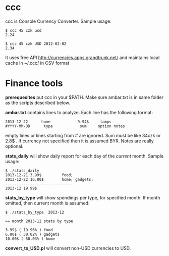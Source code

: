 ccc
===

ccc is Console Currency Converter. Sample usage:

```
$ ccc 45 czk usd
2.24

$ ccc 45 czk USD 2012-02-02
2.34
```

It uses free API http://currencies.apps.grandtrunk.net/ and maintains local cache in ~/.ccc/ in CSV format

Finance tools
===

**prerequesites** put ccc in your $PATH. Make sure ambar.txt is in same folder as the scripts described below.

**ambar.txt** contains lines to analyze. Each line has the following format:
```
2013-12-22      home            9.94$     lamps
#YYYY-MM-DD      type            sum     option notes
```
empty lines or lines starting from # are ignored.  Sum must be like 34czk or 2.8$ . If currency not specified then it is assumed BYR. Notes are really optional.

**stats_daily** will show daily report for each day of the *current* month. Sample usage:
```
$ ./stats_daily
2013-12-21 3.99$         food;
2013-12-22 16.00$        home; gadgets;
------------------------------
2013-12 19.99$
```

**stats_by_type** will show spendings per type, for specified month. If month omitted, then current month is assumed:
```
$ ./stats_by_type  2013-12

== month 2013-12 stats by type

3.99$ ( 19.96% ) food
6.00$ ( 30.02% ) gadgets
10.00$ ( 50.03% ) home
```

**convert_to_USD.pl** will convert non-USD currencies to USD.

